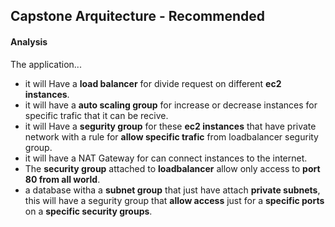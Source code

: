 ## Capstone Arquitecture - Recommended

#### Analysis

The application...

* it will Have a **load balancer** for divide request on different **ec2 instances**.
* it will have a **auto scaling group** for increase or decrease instances for specific trafic that it can be recive. 
* it will Have a **segurity group** for these **ec2 instances** that have private network with a rule for **allow specific trafic** from loadbalancer segurity group.
* it will have a NAT Gateway for can connect instances to the internet.
* The **security group** attached to **loadbalancer** allow only access to **port 80 from all world**.
* a database witha a **subnet group** that just have attach **private subnets**, this will have a segurity group that **allow access** just for a **specific ports** on a **specific security groups**.
